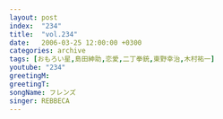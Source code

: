```yaml
---
layout: post
index:  "234"
title:  "vol.234"
date:   2006-03-25 12:00:00 +0300
categories: archive
tags: [おもろい星,島田紳助,恋愛,二丁拳銃,東野幸治,木村祐一]
youtube: "234"
greetingM: 
greetingT: 
songName: フレンズ
singer: REBBECA
---
```

